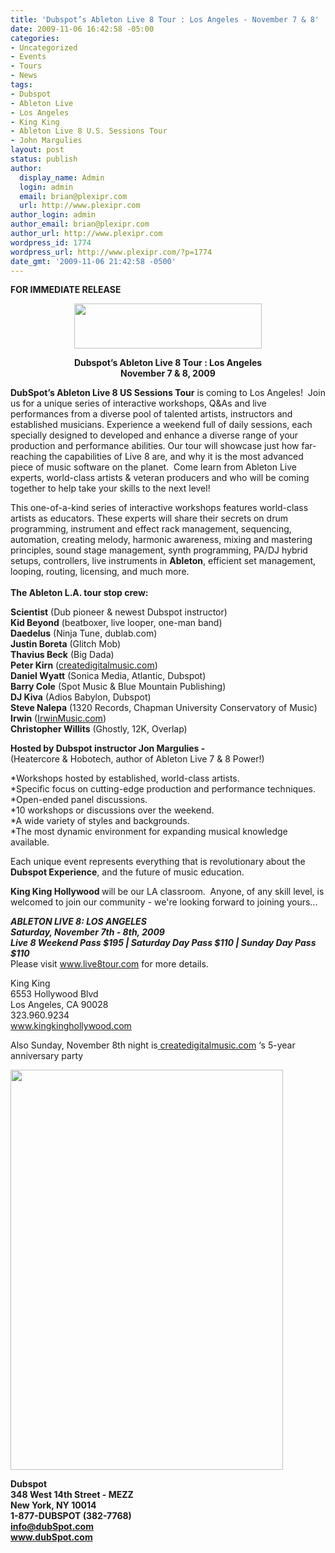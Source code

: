 ```yaml
---
title: 'Dubspot’s Ableton Live 8 Tour : Los Angeles - November 7 & 8'
date: 2009-11-06 16:42:58 -05:00
categories:
- Uncategorized
- Events
- Tours
- News
tags:
- Dubspot
- Ableton Live
- Los Angeles
- King King
- Ableton Live 8 U.S. Sessions Tour
- John Margulies
layout: post
status: publish
author:
  display_name: Admin
  login: admin
  email: brian@plexipr.com
  url: http://www.plexipr.com
author_login: admin
author_email: brian@plexipr.com
author_url: http://www.plexipr.com
wordpress_id: 1774
wordpress_url: http://www.plexipr.com/?p=1774
date_gmt: '2009-11-06 21:42:58 -0500'
---
```


<p><strong>FOR IMMEDIATE RELEASE</strong></p>
<p style="text-align: center;"><a href="http://www.dubspot.com"><img class="aligncenter" title="DubSpot" src="http://i561.photobucket.com/albums/ss56/SteveR43/dupsot-2.jpg" alt="" width="300" height="72" /></a></p>
<p style="text-align: center;"><strong>Dubspot’s Ableton Live 8 Tour : Los Angeles<br />
November 7 &amp; 8, 2009</strong></p>
<p style="text-align: left;"><strong>DubSpot’s Ableton Live 8 US Sessions Tour</strong> is coming to Los Angeles!  Join us for a unique series of interactive workshops, Q&amp;As and live performances from a diverse pool of talented artists, instructors and established musicians. Experience a weekend full of daily sessions, each specially designed to developed and enhance a diverse range of your production and performance abilities. Our tour will showcase just how far-reaching the capabilities of Live 8 are, and why it is the most advanced piece of music software on the planet.  Come learn from Ableton Live experts, world-class artists &amp; veteran producers and who will be coming together to help take your skills to the next level!</p>
<p>This one-of-a-kind series of interactive workshops features world-class artists as educators. These experts will share their secrets on drum programming, instrument and effect rack management, sequencing, automation, creating melody, harmonic awareness, mixing and mastering principles, sound stage management, synth programming, PA/DJ hybrid setups, controllers, live instruments in <strong>Ableton</strong>, efficient set management, looping, routing, licensing, and much more.<br />
<strong><br />
The Ableton L.A. tour stop crew:</strong></p>
<p><strong>Scientist</strong> (Dub pioneer &amp; newest Dubspot instructor)<br />
<strong>Kid Beyond</strong> (beatboxer, live looper, one-man band)<br />
<strong>Daedelus</strong> (Ninja Tune, dublab.com)<br />
<strong>Justin Boreta</strong> (Glitch Mob)<br />
<strong>Thavius Beck</strong> (Big Dada)<br />
<strong>Peter Kirn</strong> (<a href="http://www.createdigitalmusic.com">createdigitalmusic.com</a>)<br />
<strong>Daniel Wyatt</strong> (Sonica Media, Atlantic, Dubspot)<br />
<strong>Barry Cole</strong> (Spot Music &amp; Blue Mountain Publishing)<br />
<strong>DJ Kiva</strong> (Adios Babylon, Dubspot)<br />
<strong>Steve Nalepa</strong> (1320 Records, Chapman University Conservatory of Music)<br />
<strong>Irwin</strong> (<a href="http://www.IrwinMusic.com">IrwinMusic.com</a>)<br />
<strong>Christopher Willits</strong> (Ghostly, 12K, Overlap)</p>
<p><strong>Hosted by Dubspot instructor Jon Margulies -</strong><br />
(Heatercore &amp; Hobotech, author of Ableton Live 7 &amp; 8 Power!)</p>
<p>*Workshops hosted by established, world-class artists.<br />
*Specific focus on cutting-edge production and performance techniques.<br />
*Open-ended panel discussions.<br />
*10 workshops or discussions over the weekend.<br />
*A wide variety of styles and backgrounds.<br />
*The most dynamic environment for expanding musical knowledge available.</p>
<p>Each unique event represents everything that is revolutionary about the <strong>Dubspot Experience</strong>, and the future of music education.</p>
<p><strong>King King Hollywood </strong>will be our LA classroom.  Anyone, of any skill level, is welcomed to join our community - we're looking forward to joining yours...</p>
<p><em><strong>ABLETON LIVE 8: LOS ANGELES<br />
Saturday, November 7th - 8th, 2009<br />
Live 8 Weekend Pass $195 | Saturday Day Pass $110 | Sunday Day Pass $110</strong></em><br />
Please visit <a href="http://">www.live8tour.com</a> for more details.</p>
<p>King King<br />
6553 Hollywood Blvd<br />
Los Angeles, CA 90028<br />
323.960.9234<br />
<a href="http://">www.kingkinghollywood.com</a></p>
<p style="text-align: left;">Also Sunday, November 8th night is<a href="http://"> </a><a href="http://www.createdigitalmusic.com">createdigitalmusic.com</a> ‘s 5-year anniversary party</p>
<p><a href="http://www.live8tour.com"><img class="alignleft" title="Dubspot’s Ableton Live 8 Tour : Los Angeles - November 7 &amp; 8" src="http://i561.photobucket.com/albums/ss56/SteveR43/DubSpot_LA.jpg" alt="" width="436" height="640" /></a></p>
<p><strong>Dubspot<br />
348 West 14th Street - MEZZ<br />
New York, NY 10014<br />
1-877-DUBSPOT (382-7768)<br />
<a href="http://">info@dubSpot.com</a><br />
<a href="http://">www.dubSpot.com</a></strong></p>
<p>&nbsp;</p>
